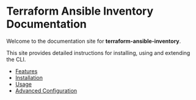 # Terraform Ansible Inventory Documentation

Welcome to the documentation site for **terraform-ansible-inventory**.

This site provides detailed instructions for installing, using and extending the CLI.

- [Features](features.md)
- [Installation](installation.md)
- [Usage](usage.md)
- [Advanced Configuration](advanced.md)

<!-- TODO: Expand docs with examples covering host groups and advanced
inventory features once rework is complete. -->


